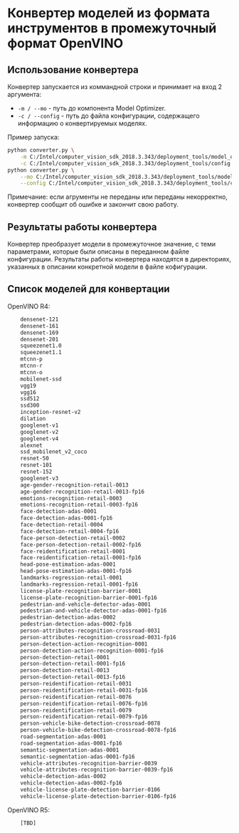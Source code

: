 # Конвертер моделей из формата инструментов в промежуточный формат OpenVINO

## Использование конвертера

Конвертер запускается из коммандной строки и принимает
на вход 2 аргумента:

- `-m / --mo` - путь до компонента Model Optimizer.
- `-с / --config` - путь до файла конфигурации,
  содержащего информацию о конвертируемых моделях.

Пример запуска:  
```bash
python converter.py \
    -m C:/Intel/computer_vision_sdk_2018.3.343/deployment_tools/model_optimizer/mo.py \
    -c C:/Intel/computer_vision_sdk_2018.3.343/deployment_tools/config.xml
python converter.py \
    --mo C:/Intel/computer_vision_sdk_2018.3.343/deployment_tools/model_optimizer/mo.py \
    --config C:/Intel/computer_vision_sdk_2018.3.343/deployment_tools/config.xml
```

Примечание: если агрументы не переданы или переданы
некорректно, конвертер сообщит об ошибке и закончит свою работу.

## Результаты работы конвертера

Конвертер преобразует модели в промежуточное значение, с теми параметрами,
которые были описаны в переданном файле конфигурации. Результаты работы
конвертера находятся в директориях, указанных в описании конкретной модели
в файле кофигурации.

## Список моделей для конвертации 

OpenVINO R4:
```bash
    densenet-121
    densenet-161
    densenet-169
    densenet-201
    squeezenet1.0
    squeezenet1.1
    mtcnn-p
    mtcnn-r
    mtcnn-o
    mobilenet-ssd
    vgg19
    vgg16
    ssd512
    ssd300
    inception-resnet-v2
    dilation
    googlenet-v1
    googlenet-v2
    googlenet-v4
    alexnet
    ssd_mobilenet_v2_coco
    resnet-50
    resnet-101
    resnet-152
    googlenet-v3
    age-gender-recognition-retail-0013
    age-gender-recognition-retail-0013-fp16
    emotions-recognition-retail-0003
    emotions-recognition-retail-0003-fp16
    face-detection-adas-0001
    face-detection-adas-0001-fp16
    face-detection-retail-0004
    face-detection-retail-0004-fp16
    face-person-detection-retail-0002
    face-person-detection-retail-0002-fp16
    face-reidentification-retail-0001
    face-reidentification-retail-0001-fp16
    head-pose-estimation-adas-0001
    head-pose-estimation-adas-0001-fp16
    landmarks-regression-retail-0001
    landmarks-regression-retail-0001-fp16
    license-plate-recognition-barrier-0001
    license-plate-recognition-barrier-0001-fp16
    pedestrian-and-vehicle-detector-adas-0001
    pedestrian-and-vehicle-detector-adas-0001-fp16
    pedestrian-detection-adas-0002
    pedestrian-detection-adas-0002-fp16
    person-attributes-recognition-crossroad-0031
    person-attributes-recognition-crossroad-0031-fp16
    person-detection-action-recognition-0001
    person-detection-action-recognition-0001-fp16
    person-detection-retail-0001
    person-detection-retail-0001-fp16
    person-detection-retail-0013
    person-detection-retail-0013-fp16
    person-reidentification-retail-0031
    person-reidentification-retail-0031-fp16
    person-reidentification-retail-0076
    person-reidentification-retail-0076-fp16
    person-reidentification-retail-0079
    person-reidentification-retail-0079-fp16
    person-vehicle-bike-detection-crossroad-0078
    person-vehicle-bike-detection-crossroad-0078-fp16
    road-segmentation-adas-0001
    road-segmentation-adas-0001-fp16
    semantic-segmentation-adas-0001
    semantic-segmentation-adas-0001-fp16
    vehicle-attributes-recognition-barrier-0039
    vehicle-attributes-recognition-barrier-0039-fp16
    vehicle-detection-adas-0002
    vehicle-detection-adas-0002-fp16
    vehicle-license-plate-detection-barrier-0106
    vehicle-license-plate-detection-barrier-0106-fp16
```

OpenVINO R5:
```bash
    [TBD]
```